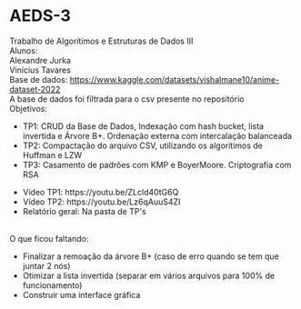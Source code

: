# AEDS-3
Trabalho de Algorítimos e Estruturas de Dados III
</br>Alunos:
</br>Alexandre Jurka
</br>Vinícius Tavares
</br>Base de dados: https://www.kaggle.com/datasets/vishalmane10/anime-dataset-2022
</br>A base de dados foi filtrada para o csv presente no repositório
</br>Objetivos:
</br><ul>
<li>TP1: CRUD da Base de Dados, Indexação com hash bucket, lista invertida e Árvore B+. Ordenação externa com intercalação balanceada</li>
<li>TP2: Compactação do arquivo CSV, utilizando os algoritimos de Huffman e LZW</li>
<li>TP3: Casamento de padrões com KMP e BoyerMoore. Criptografia com RSA</li>
</ul>
<ul>
    <li>Vídeo TP1: https://youtu.be/ZLcld40tG6Q
</li>
<li>Vídeo TP2: https://youtu.be/Lz6qAuuS4ZI
</li>
<li>Relatório geral: Na pasta de TP's
</li>

</ul>
</br>O que ficou faltando:
<ul>
<li>Finalizar a remoação da árvore B+ (caso de erro quando se tem que juntar 2 nós)</li>
<li>Otimizar a lista invertida (separar em vários arquivos para 100% de funcionamento)</li>
<li>Construir uma interface gráfica</li>
</ul>
